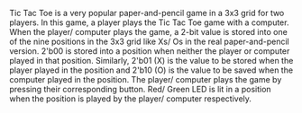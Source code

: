 Tic Tac Toe is a very popular paper-and-pencil game in a 3x3 grid for two players. In this game, a player plays the Tic Tac Toe game with a computer. When the player/ computer plays the game, a 2-bit value is stored into one of the nine positions in the 3x3 grid like Xs/ Os in the real paper-and-pencil version. 2'b00 is stored into a position when neither the player or computer played in that position. Similarly, 2'b01 (X) is the value to be stored when the player played in the position and 2'b10 (O) is the value to be saved when the computer played in the position. The player/ computer plays the game by pressing their corresponding button. Red/ Green LED is lit in a position when the position is played by the player/ computer respectively.
